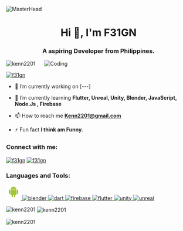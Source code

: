 ![MasterHead](https://user-images.githubusercontent.com/10498744/210012254-234538ff-d198-48aa-8964-37e6fd45d227.gif)
<h1 align="center">Hi 👋, I'm F31GN</h1>
<h3 align="center">A aspiring Developer from Philippines.</h3>
<img align="right" alt="Coding" width="400" src="https://64.media.tumblr.com/ba8c705edd2bed0a28d9458811155d69/tumblr_pap19zg4ae1w3zg6go1_500.gif">

<p align="left"> <img src="https://komarev.com/ghpvc/?username=kenn2201&label=Profile%20views&color=0e75b6&style=flat" alt="kenn2201" /> </p>

<p align="left"> <a href="https://twitter.com/f31gn" target="blank"><img src="https://img.shields.io/twitter/follow/f31gn?logo=twitter&style=for-the-badge" alt="f31gn" /></a> </p>

- 🔭 I’m currently working on [---]

- 🌱 I’m currently learning **Flutter, Unreal, Unity, Blender, JavaScript, Node.Js , Firebase**

- 📫 How to reach me **Kenn2201@gmail.com**

- ⚡ Fun fact **I think am Funny.**

<h3 align="left">Connect with me:</h3>
<p align="left">
<a href="https://twitter.com/f31gn" target="blank"><img align="center" src="https://raw.githubusercontent.com/rahuldkjain/github-profile-readme-generator/master/src/images/icons/Social/twitter.svg" alt="f31gn" height="30" width="40" /></a>
<a href="https://fb.com/f31gn" target="blank"><img align="center" src="https://raw.githubusercontent.com/rahuldkjain/github-profile-readme-generator/master/src/images/icons/Social/facebook.svg" alt="f31gn" height="30" width="40" /></a>
</p>

<h3 align="left">Languages and Tools:</h3>
<p align="left"> <a href="https://developer.android.com" target="_blank" rel="noreferrer"> <img src="https://raw.githubusercontent.com/devicons/devicon/master/icons/android/android-original-wordmark.svg" alt="android" width="40" height="40"/> </a> <a href="https://www.blender.org/" target="_blank" rel="noreferrer"> <img src="https://download.blender.org/branding/community/blender_community_badge_white.svg" alt="blender" width="40" height="40"/> </a> <a href="https://dart.dev" target="_blank" rel="noreferrer"> <img src="https://www.vectorlogo.zone/logos/dartlang/dartlang-icon.svg" alt="dart" width="40" height="40"/> </a> <a href="https://firebase.google.com/" target="_blank" rel="noreferrer"> <img src="https://www.vectorlogo.zone/logos/firebase/firebase-icon.svg" alt="firebase" width="40" height="40"/> </a> <a href="https://flutter.dev" target="_blank" rel="noreferrer"> <img src="https://www.vectorlogo.zone/logos/flutterio/flutterio-icon.svg" alt="flutter" width="40" height="40"/> </a> <a href="https://unity.com/" target="_blank" rel="noreferrer"> <img src="https://www.vectorlogo.zone/logos/unity3d/unity3d-icon.svg" alt="unity" width="40" height="40"/> </a> <a href="https://unrealengine.com/" target="_blank" rel="noreferrer"> <img src="https://raw.githubusercontent.com/kenangundogan/fontisto/036b7eca71aab1bef8e6a0518f7329f13ed62f6b/icons/svg/brand/unreal-engine.svg" alt="unreal" width="40" height="40"/> </a> </p>

<p><img align="left" src="https://github-readme-stats.vercel.app/api/top-langs?username=kenn2201&show_icons=true&locale=en&layout=compact" alt="kenn2201" /></p>

<p>&nbsp;<img align="center" src="https://github-readme-stats.vercel.app/api?username=kenn2201&show_icons=true&locale=en" alt="kenn2201" /></p>

<p><img align="center" src="https://github-readme-streak-stats.herokuapp.com/?user=kenn2201&" alt="kenn2201" /></p>
